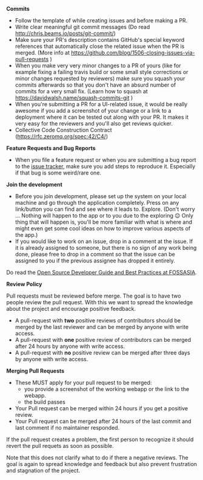 **Commits**
* Follow the template of while creating issues and before making a PR.
* Write clear meaningful git commit messages (Do read http://chris.beams.io/posts/git-commit/)
* Make sure your PR's description contains GitHub's special keyword references that automatically close the related issue when the PR is merged. (More info at https://github.com/blog/1506-closing-issues-via-pull-requests )
* When you make very very minor changes to a PR of yours (like for example fixing a failing travis build or some small style corrections or minor changes requested by reviewers) make sure you squash your commits afterwards so that you don't have an absurd number of commits for a very small fix. (Learn how to squash at https://davidwalsh.name/squash-commits-git )
* When you're submitting a PR for a UI-related issue, it would be really awesome if you add a screenshot of your change or a link to a deployment where it can be tested out along with your PR. It makes it very easy for the reviewers and you'll also get reviews quicker.
* Collective Code Construction Contract (https://rfc.zeromq.org/spec:42/C4/)

**Feature Requests and Bug Reports**
* When you file a feature request or when you are submitting a bug report to the [issue tracker](https://github.com/fossasia/meilix-generator/issues), make sure you add steps to reproduce it. Especially if that bug is some weird/rare one.

**Join the development**
* Before you join development, please set up the system on your local machine and go through the application completely. Press on any link/button you can find and see where it leads to. Explore. (Don't worry ... Nothing will happen to the app or to you due to the exploring :wink: Only thing that will happen is, you'll be more familiar with what is where and might even get some cool ideas on how to improve various aspects of the app.)
* If you would like to work on an issue, drop in a comment at the issue. If it is already assigned to someone, but there is no sign of any work being done, please free to drop in a comment so that the issue can be assigned to you if the previous assignee has dropped it entirely.

Do read the [Open Source Developer Guide and Best Practices at FOSSASIA](https://blog.fossasia.org/open-source-developer-guide-and-best-practices-at-fossasia).

**Review Policy**

Pull requests must be reviewed before merge. The goal is to have two people review the pull request. With this we want to spread the knowledge about the project and encourage positive feedback.

- A pull-request with **two** positive reviews of contributors should be merged by the last reviewer and can be merged by anyone with write access.
- A pull-request with **one** positive review of contributors can be merged after 24 hours by anyone with write access.
- A pull-request with **no** positive review can be merged after three days by anyone with write access.

**Merging Pull Requests**

- These MUST apply for your pull request to be merged:
  - you provide a screenshot of the working webapp or the link to the webapp.
  - the build passes
- Your Pull request can be merged within 24 hours if you get a positive review.
- Your Pull request can be merged after 24 hours of the last commit and last comment if no maintainer responded.

If the pull request creates a problem, the first person to recognize it should revert the pull requets as soon as possible.

Note that this does not clarify what to do if there a negative reviews.
The goal is again to spread knowledge and feedback but also prevent frustration and stagnation of the project.
